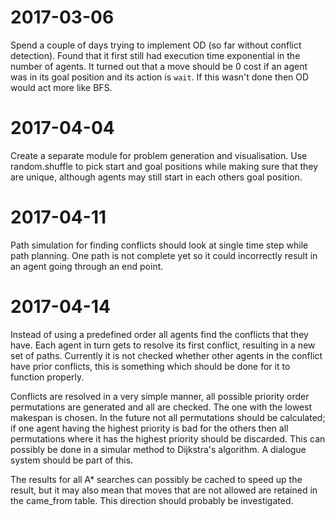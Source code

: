 2017-03-06
==========
Spend a couple of days trying to implement OD (so far without conflict
detection). Found that it first still had execution time exponential in the
number of agents. It turned out that a move should be 0 cost if an agent was
in its goal position and its action is `wait`. If this wasn't done then OD
would act more like BFS.

2017-04-04
==========
Create a separate module for problem generation and visualisation. Use random.shuffle to pick start and goal positions while making sure that they are unique,
although agents may still start in each others goal position.

2017-04-11
==========
Path simulation for finding conflicts should look at single time step while
path planning. One path is not complete yet so it could incorrectly result in
an agent going through an end point.

2017-04-14
==========
Instead of using a predefined order all agents find the conflicts that they
have. Each agent in turn gets to resolve its first conflict, resulting in a
new set of paths. Currently it is not checked whether other agents in the
conflict have prior conflicts, this is something which should be done for it to
function properly.

Conflicts are resolved in a very simple manner, all possible priority order
permutations are generated and all are checked. The one with the lowest
makespan is chosen. In the future not all permutations should be calculated;
if one agent having the highest priority is bad for the others then all
permutations where it has the highest priority should be discarded. This can
possibly be done in a simular method to Dijkstra's algorithm. A dialogue system
should be part of this.

The results for all A\* searches can possibly be cached to speed up the result,
but it may also mean that moves that are not allowed are retained in the
came\_from table. This direction should probably be investigated.
